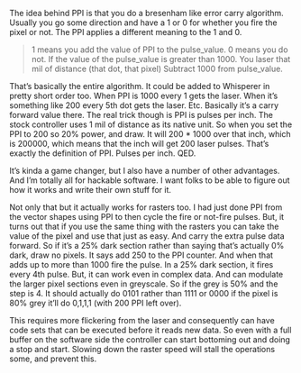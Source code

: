 The idea behind PPI is that you do a bresenham like error carry algorithm. Usually you go some direction and have a 1 or 0 for whether you fire the pixel or not. The PPI applies a different meaning to the 1 and 0.

> 1 means you add the value of PPI to the pulse_value.
> 0 means you do not.
> If the value of the pulse_value is greater than 1000.
>      You laser that mil of distance (that dot, that pixel)
>      Subtract 1000 from pulse_value.

That’s basically the entire algorithm. It could be added to Whisperer in pretty short order too. When PPI is 1000 every 1 gets the laser. When it’s something like 200 every 5th dot gets the laser. Etc. Basically it’s a carry forward value there. The real trick though is PPI is pulses per inch. The stock controller uses 1 mil of distance as its native unit. So when you set the PPI to 200 so 20% power, and draw. It will 200 * 1000 over that inch, which is 200000, which means that the inch will get 200 laser pulses. That’s exactly the definition of PPI. Pulses per inch. QED.

It’s kinda a game changer, but I also have a number of other advantages. And I’m totally all for hackable software. I want folks to be able to figure out how it works and write their own stuff for it.

Not only that but it actually works for rasters too. I had just done PPI from the vector shapes using PPI to then cycle the fire or not-fire pulses. But, it turns out that if you use the same thing with the rasters you can take the value of the pixel and use that just as easy. And carry the extra pulse data forward. So if it’s a 25% dark section rather than saying that’s actually 0% dark, draw no pixels. It says add 250 to the PPI counter. And when that adds up to more than 1000 fire the pulse. In a 25% dark section, it fires every 4th pulse. But, it can work even in complex data. And can modulate the larger pixel sections even in greyscale. So if the grey is 50% and the step is 4. It should actually do 0101 rather than 1111 or 0000 if the pixel is 80% grey it’ll do 0,1,1,1 (with 200 PPI left over).

This requires more flickering from the laser and consequently can have code sets that can be executed before it reads new data. So even with a full buffer on the software side the controller can start bottoming out and doing a stop and start. Slowing down the raster speed will stall the operations some, and prevent this.